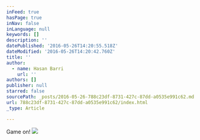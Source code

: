 ```yaml
---
inFeed: true
hasPage: true
inNav: false
inLanguage: null
keywords: []
description: ''
datePublished: '2016-05-26T14:20:55.518Z'
dateModified: '2016-05-26T14:20:42.760Z'
title: ''
author:
  - name: Hasan Barri
    url: ''
authors: []
publisher: null
starred: false
sourcePath: _posts/2016-05-26-788c23df-8731-427c-87dd-a0535e991c62.md
url: 788c23df-8731-427c-87dd-a0535e991c62/index.html
_type: Article

---
```

Game on!
![](https://the-grid-user-content.s3-us-west-2.amazonaws.com/353efb3b-9368-4018-bb1f-2e6121a584ff.png)